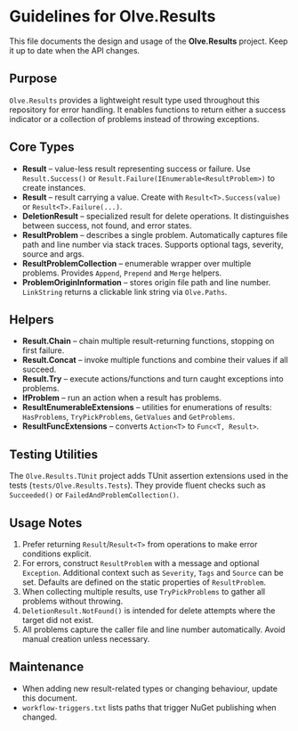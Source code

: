 # Guidelines for Olve.Results

This file documents the design and usage of the **Olve.Results** project. Keep it up to date when the API changes.

## Purpose

`Olve.Results` provides a lightweight result type used throughout this repository for error handling. It enables functions to return either a success indicator or a collection of problems instead of throwing exceptions.

## Core Types

- **Result** – value-less result representing success or failure. Use `Result.Success()` or `Result.Failure(IEnumerable<ResultProblem>)` to create instances.
- **Result<T>** – result carrying a value. Create with `Result<T>.Success(value)` or `Result<T>.Failure(...)`.
- **DeletionResult** – specialized result for delete operations. It distinguishes between success, not found, and error states.
- **ResultProblem** – describes a single problem. Automatically captures file path and line number via stack traces. Supports optional tags, severity, source and args.
- **ResultProblemCollection** – enumerable wrapper over multiple problems. Provides `Append`, `Prepend` and `Merge` helpers.
- **ProblemOriginInformation** – stores origin file path and line number. `LinkString` returns a clickable link string via `Olve.Paths`.

## Helpers

- **Result.Chain** – chain multiple result-returning functions, stopping on first failure.
- **Result.Concat** – invoke multiple functions and combine their values if all succeed.
- **Result.Try** – execute actions/functions and turn caught exceptions into problems.
- **IfProblem** – run an action when a result has problems.
- **ResultEnumerableExtensions** – utilities for enumerations of results: `HasProblems`, `TryPickProblems`, `GetValues` and `GetProblems`.
- **ResultFuncExtensions** – converts `Action<T>` to `Func<T, Result>`.

## Testing Utilities

The `Olve.Results.TUnit` project adds TUnit assertion extensions used in the tests (`tests/Olve.Results.Tests`). They provide fluent checks such as `Succeeded()` or `FailedAndProblemCollection()`.

## Usage Notes

1. Prefer returning `Result`/`Result<T>` from operations to make error conditions explicit.
2. For errors, construct `ResultProblem` with a message and optional `Exception`. Additional context such as `Severity`, `Tags` and `Source` can be set. Defaults are defined on the static properties of `ResultProblem`.
3. When collecting multiple results, use `TryPickProblems` to gather all problems without throwing.
4. `DeletionResult.NotFound()` is intended for delete attempts where the target did not exist.
5. All problems capture the caller file and line number automatically. Avoid manual creation unless necessary.

## Maintenance

- When adding new result-related types or changing behaviour, update this document.
- `workflow-triggers.txt` lists paths that trigger NuGet publishing when changed.

